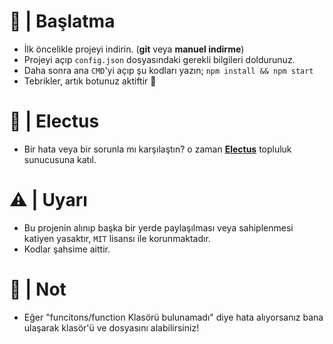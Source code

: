 # :hammer: | Başlatma
- İlk öncelikle projeyi indirin. (**git** veya **manuel indirme**)
- Projeyi açıp `config.json` dosyasındaki gerekli bilgileri doldurunuz.
- Daha sonra ana `CMD`'yi açıp şu kodları yazın; `npm install && npm start`
- Tebrikler, artık botunuz aktiftir :tada:

# :tada: | Electus
- Bir hata veya bir sorunla mı karşılaştın? o zaman [**Electus**](https://discord.gg/BxqAUr3JQf) topluluk sunucusuna katıl.

# ⚠ | Uyarı
- Bu projenin alınıp başka bir yerde paylaşılması veya sahiplenmesi katiyen yasaktır, `MIT` lisansı ile korunmaktadır.
- Kodlar şahsime aittir.

# 📝 | Not
- Eğer "funcitons/function Klasörü bulunamadı" diye hata alıyorsanız bana ulaşarak klasör'ü ve dosyasını alabilirsiniz!
